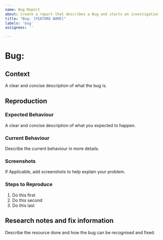 ```yaml
---
name: Bug Report
about: Create a report that describes a Bug and starts an investigation into fixing this bug.
title: "Bug: [FEATURE NAME]"
labels: 'bug'
assignees: ''

---
```

# Bug: <bug name>

## Context

A clear and concise description of what the bug is.

## Reproduction

### Expected Behaviour

A clear and concise description of what you expected to happen.

### Current Behaviour

Describe the current behaviour in more details.

### Screenshots

If Applicable, add screenshots to help explain your problem.

### Steps to Reproduce

1. Do this first
2. Do this second
3. Do this last

## Research notes and fix information

Describe the resource done and how the bug can be recognised and fixed.
